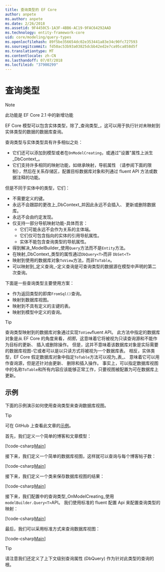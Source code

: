```yaml
---
title: 查询类型的 EF Core
author: anpete
ms.author: anpete
ms.date: 2/26/2018
ms.assetid: 9F4450C5-1A3F-4BB6-AC19-9FAC64292AAD
ms.technology: entity-framework-core
uid: core/modeling/query-types
ms.openlocfilehash: 89f5be356654dc02e353441a83e34c90fc727593
ms.sourcegitcommit: fd50ac53b93a03825dcbb42ed2e7ca95ca858d5f
ms.translationtype: MT
ms.contentlocale: zh-CN
ms.lasthandoff: 07/07/2018
ms.locfileid: "37900299"
---
```

# <a name="query-types"></a>查询类型
> [!NOTE]
> 此功能是 EF Core 2.1 中的新增功能

EF Core 模型可以包含实体类型，除了_查询类型_，这可以用于执行针对未映射到实体类型的数据的数据库查询。

查询类型与实体类型具有许多相似之处：

- 它们还可以添加到模型或者在`OnModelCreating`，或通过"设置"属性上派生_DbContext_。
- 它们支持许多相同的映射功能，如继承映射，导航属性 （请参阅下面的限制），然后在关系存储区，配置目标数据库对象和列通过 fluent API 方法或数据注释的功能。

但是不同于实体中的类型，它们：

- 不需要定义的键。
- 永远不会跟踪的更改上_DbContext_并因此永远不会插入、 更新或删除数据库。
- 永远不会由约定发现。
- 仅支持一部分导航映射功能-具体而言：
  - 它们可能永远不会作为关系的主体端。
  - 它们仅可包含指向的实体的引用导航属性。
  - 实体不能包含查询类型的导航属性。
- 得到解决_ModelBuilder_使用`Query`方法而不是`Entity`方法。
- 在映射_DbContext_类型的属性通过`DbQuery<T>`而非 `DbSet<T>`
- 映射到使用的数据库对象`ToView`方法，而非`ToTable`。
- 可以映射到_定义查询_-定义查询是可查询类型的数据源在模型中声明的第二次查询。

下面是一些查询类型主要使用方案：

- 作为返回类型的即席`FromSql()`查询。
- 映射到数据库视图。
- 映射到不具有定义的主键的表。
- 映射到模型中定义的查询。

> [!TIP]
> 查询类型映射到的数据库对象通过实现`ToView`fluent API。 此方法中指定的数据库对象是从 EF Core 的角度来看，_视图_，这意味着它将被视为只读查询源和不能作为目标的更新、 插入或删除操作。 但是，这并不意味着该数据库对象是实际需要的数据库视图-它或者可以是以只读方式将被视为一个数据库表。 相反，实体类型，EF Core 假定数据库对象中指定`ToTable`方法可以视为_表_、 意味着它可以用作查询源，但是还针对由更新、 删除和插入操作。 事实上，可以指定数据库视图中的名称`ToTable`和所有内容应该能够正常工作，只要视图被配置为可在数据库上更新。

## <a name="example"></a>示例

下面的示例演示如何使用查询类型来查询数据库视图。

> [!TIP]
> 可在 GitHub 上查看此文章的[示例](https://github.com/aspnet/EntityFrameworkCore/tree/dev/samples/QueryTypes)。

首先，我们定义一个简单的博客和文章模型：

[!code-csharp[Main](../../../efcore-repo/samples/QueryTypes/Program.cs#Entities)]

接下来，我们定义一个简单的数据库视图，这样就可以查询与每个博客帖子数：

[!code-csharp[Main](../../../efcore-repo/samples/QueryTypes/Program.cs#View)]

接下来，我们定义一个类来保存数据库视图的结果：

[!code-csharp[Main](../../../efcore-repo/samples/QueryTypes/Program.cs#QueryType)]

接下来，我们配置中的查询类型_OnModelCreating_使用`modelBuilder.Query<T>`API。
我们使用标准的 fluent 配置 Api 来配置查询类型的映射：

[!code-csharp[Main](../../../efcore-repo/samples/QueryTypes/Program.cs#Configuration)]

最后，我们可以采用标准方式来查询数据库视图：

[!code-csharp[Main](../../../efcore-repo/samples/QueryTypes/Program.cs#Query)]

> [!TIP]
> 请注意我们还定义了上下文级别查询属性 (DbQuery) 作为针对此类型的查询的根。
